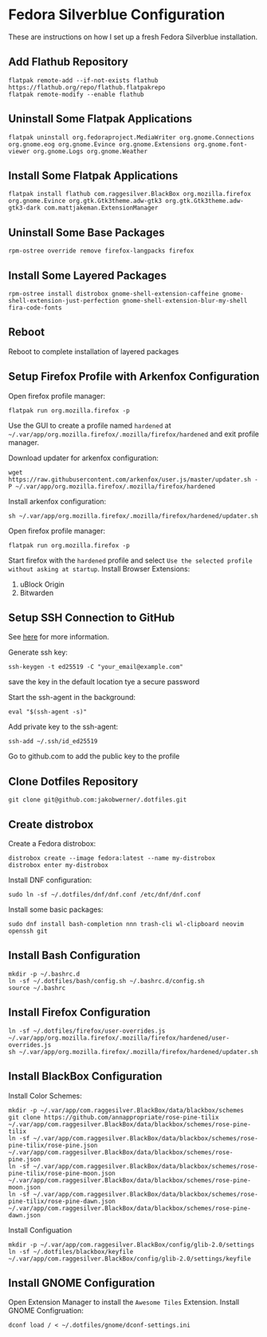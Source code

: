# Fedora Silverblue Configuration

These are instructions on how I set up a fresh Fedora Silverblue installation.

## Add Flathub Repository

```
flatpak remote-add --if-not-exists flathub https://flathub.org/repo/flathub.flatpakrepo
flatpak remote-modify --enable flathub
```

## Uninstall Some Flatpak Applications
```
flatpak uninstall org.fedoraproject.MediaWriter org.gnome.Connections org.gnome.eog org.gnome.Evince org.gnome.Extensions org.gnome.font-viewer org.gnome.Logs org.gnome.Weather 
```

## Install Some Flatpak Applications
```
flatpak install flathub com.raggesilver.BlackBox org.mozilla.firefox org.gnome.Evince org.gtk.Gtk3theme.adw-gtk3 org.gtk.Gtk3theme.adw-gtk3-dark com.mattjakeman.ExtensionManager
```

## Uninstall Some Base Packages
```
rpm-ostree override remove firefox-langpacks firefox
```

## Install Some Layered Packages
```
rpm-ostree install distrobox gnome-shell-extension-caffeine gnome-shell-extension-just-perfection gnome-shell-extension-blur-my-shell fira-code-fonts
```

## Reboot
Reboot to complete installation of layered packages

## Setup Firefox Profile with Arkenfox Configuration
Open firefox profile manager:
```
flatpak run org.mozilla.firefox -p
```
Use the GUI to create a profile named `hardened` at `~/.var/app/org.mozilla.firefox/.mozilla/firefox/hardened` and exit profile manager.

Download updater for arkenfox configuration:
```
wget https://raw.githubusercontent.com/arkenfox/user.js/master/updater.sh -P ~/.var/app/org.mozilla.firefox/.mozilla/firefox/hardened
```

Install arkenfox configuration:
```
sh ~/.var/app/org.mozilla.firefox/.mozilla/firefox/hardened/updater.sh
```

Open firefox profile manager:
```
flatpak run org.mozilla.firefox -p
```
Start firefox with the `hardened` profile and select `Use the selected profile without asking at startup`.
Install Browser Extensions:
1. uBlock Origin
2. Bitwarden

## Setup SSH Connection to GitHub

See [here](https://docs.github.com/en/authentication/connecting-to-github-with-ssh/generating-a-new-ssh-key-and-adding-it-to-the-ssh-agent) for more information.

Generate ssh key:
```
ssh-keygen -t ed25519 -C "your_email@example.com"
```
save the key in the default location
tye a secure password

Start the ssh-agent in the background:
```
eval "$(ssh-agent -s)"
```

Add private key to the ssh-agent:
```
ssh-add ~/.ssh/id_ed25519
```
Go to github.com to add the public key to the profile

## Clone Dotfiles Repository
```
git clone git@github.com:jakobwerner/.dotfiles.git
```

## Create distrobox
Create a Fedora distrobox:
```
distrobox create --image fedora:latest --name my-distrobox
distrobox enter my-distrobox
```
Install DNF configuration:
```
sudo ln -sf ~/.dotfiles/dnf/dnf.conf /etc/dnf/dnf.conf
```
Install some basic packages:
```
sudo dnf install bash-completion nnn trash-cli wl-clipboard neovim openssh git
```

## Install Bash Configuration
```
mkdir -p ~/.bashrc.d
ln -sf ~/.dotfiles/bash/config.sh ~/.bashrc.d/config.sh
source ~/.bashrc
```

## Install Firefox Configuration
```
ln -sf ~/.dotfiles/firefox/user-overrides.js ~/.var/app/org.mozilla.firefox/.mozilla/firefox/hardened/user-overrides.js
sh ~/.var/app/org.mozilla.firefox/.mozilla/firefox/hardened/updater.sh
```

## Install BlackBox Configuration
Install Color Schemes:
```
mkdir -p ~/.var/app/com.raggesilver.BlackBox/data/blackbox/schemes
git clone https://github.com/annappropriate/rose-pine-tilix ~/.var/app/com.raggesilver.BlackBox/data/blackbox/schemes/rose-pine-tilix
ln -sf ~/.var/app/com.raggesilver.BlackBox/data/blackbox/schemes/rose-pine-tilix/rose-pine.json ~/.var/app/com.raggesilver.BlackBox/data/blackbox/schemes/rose-pine.json
ln -sf ~/.var/app/com.raggesilver.BlackBox/data/blackbox/schemes/rose-pine-tilix/rose-pine-moon.json ~/.var/app/com.raggesilver.BlackBox/data/blackbox/schemes/rose-pine-moon.json
ln -sf ~/.var/app/com.raggesilver.BlackBox/data/blackbox/schemes/rose-pine-tilix/rose-pine-dawn.json ~/.var/app/com.raggesilver.BlackBox/data/blackbox/schemes/rose-pine-dawn.json
```

Install Configuation
```
mkdir -p ~/.var/app/com.raggesilver.BlackBox/config/glib-2.0/settings
ln -sf ~/.dotfiles/blackbox/keyfile ~/.var/app/com.raggesilver.BlackBox/config/glib-2.0/settings/keyfile
```

## Install GNOME Configuration
Open Extension Manager to install the `Awesome Tiles` Extension.
Install GNOME Configruation:
```
dconf load / < ~/.dotfiles/gnome/dconf-settings.ini
```
